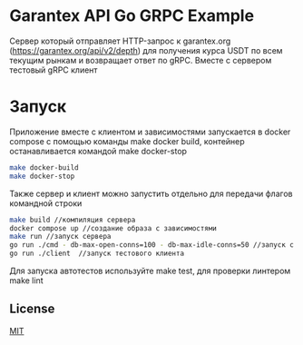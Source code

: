 # Garantex API Go GRPC Example

Сервер который отправляет HTTP-запрос к garantex.org (https://garantex.org/api/v2/depth) для получения курса USDT по всем текущим рынкам и возвращает ответ по gRPC. Вместе с сервером тестовый gRPC клиент

# Запуск

Приложение вместе с клиентом и зависимостями запускается в docker compose с помощью команды make docker build, контейнер останавливается командой make docker-stop

```bash
make docker-build
make docker-stop
```
Также сервер и клиент можно запустить отдельно для передачи флагов командной строки  

```bash
make build //компиляция сервера
docker compose up //создание образа с зависимостями
make run //запуск сервера
go run ./cmd - db-max-open-conns=100 - db-max-idle-conns=50 //запуск с пользовательскими флагами
go run ./client  //запуск тестового клиента
```

Для запуска автотестов используйте make test, для проверки линтером make lint



## License

[MIT](https://choosealicense.com/licenses/mit/)